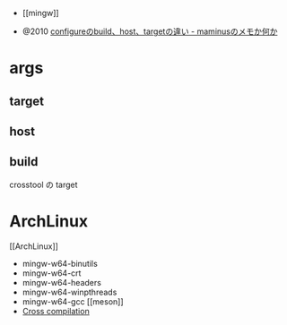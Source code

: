- [[mingw]]

- @2010 [configureのbuild、host、targetの違い - maminusのメモか何か](https://maminus.hatenadiary.org/entry/20100129/1264781242)

# args
## target
## host
## build
crosstool の target

# ArchLinux
[[ArchLinux]]
- mingw-w64-binutils
- mingw-w64-crt
- mingw-w64-headers
- mingw-w64-winpthreads
- mingw-w64-gcc
[[meson]]
- [Cross compilation](https://mesonbuild.com/Cross-compilation.html)
